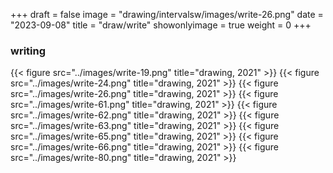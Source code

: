 +++
draft = false
image = "drawing/intervalsw/images/write-26.png"
date = "2023-09-08"
title = "draw/write"
showonlyimage = true
weight = 0
+++

### writing
{{< figure src="../images/write-19.png" title="drawing, 2021" >}}
{{< figure src="../images/write-24.png" title="drawing, 2021" >}}
{{< figure src="../images/write-26.png" title="drawing, 2021" >}}
{{< figure src="../images/write-61.png" title="drawing, 2021" >}}
{{< figure src="../images/write-62.png" title="drawing, 2021" >}}
{{< figure src="../images/write-63.png" title="drawing, 2021" >}}
{{< figure src="../images/write-65.png" title="drawing, 2021" >}}
{{< figure src="../images/write-66.png" title="drawing, 2021" >}}
{{< figure src="../images/write-80.png" title="drawing, 2021" >}}